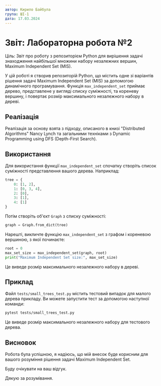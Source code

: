 ```yaml
---
автор: Кирило Байбула
група: ШІ-1
дата: 17.03.2024
---
```


# Звіт: Лабораторна робота №2

Ціль: Звіт про роботу з репозиторієм Python для вирішення задачі знаходження найбільшої множини набору незалежних вершин, Maximum Independent Set (MIS).

У цій роботі я створив репозиторій Python, що містить одне зі варіантів рішення задачі Maximum Independent Set (MIS) за допомогою динамічного програмування. Функція `max_independent_set` приймає дерево, представлене у вигляді списку суміжності, та кореневу вершину, і повертає розмір максимального незалежного набору в дереві.

## Реалізація

Реалізація за основу взята з підходу, описаного в книзі "Distributed Algorithms" Nancy Lynch та загальними техніками з Dynamic Programming using DFS (Depth-First Search).

## Використання

Для використання функції `max_independent_set` спочатку створіть список суміжності представлення вашого дерева. Наприклад:

```python
tree = {
    0: [1, 2],
    1: [0, 3, 4],
    2: [0],
    3: [1],
    4: [1]
}
```

Потім створіть об'єкт `Graph` з списку суміжності:

```python
graph = Graph.from_dict(tree)
```

Нарешті, викличте функцію `max_independent_set` з графом і кореневою вершиною, з якої починаєте:

```python
root = 0
max_set_size = max_independent_set(graph, root)
print("Maximum Independent Set size:", max_set_size)
```

Це виведе розмір максимального незалежного набору в дереві.

## Приклад

Файл `tests/small_trees_test.py` містить тестовий випадок для малого дерева прикладу. Ви можете запустити тест за допомогою наступної команди:

```sh
pytest tests/small_trees_test.py
```

Це виведе розмір максимального незалежного набору для тестового дерева.

## Висновок

Робота була успішною, я надіюсь, що мій внесок буде корисним для вашого розуміння рішення задачі Maximum Independent Set.

Буду очікувати на ваш відгук.

Дякую за розумівання.
